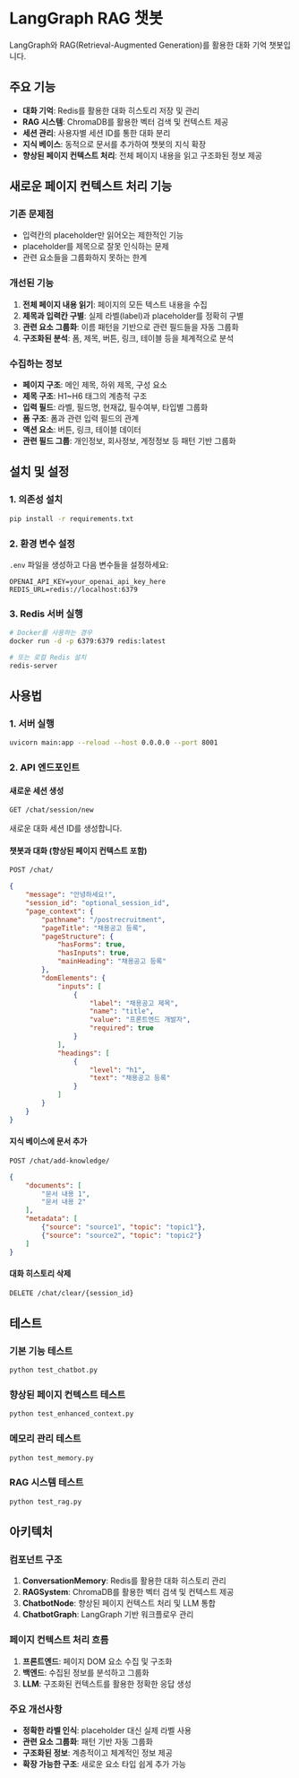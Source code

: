 # LangGraph RAG 챗봇

LangGraph와 RAG(Retrieval-Augmented Generation)를 활용한 대화 기억 챗봇입니다.

## 주요 기능

- **대화 기억**: Redis를 활용한 대화 히스토리 저장 및 관리
- **RAG 시스템**: ChromaDB를 활용한 벡터 검색 및 컨텍스트 제공
- **세션 관리**: 사용자별 세션 ID를 통한 대화 분리
- **지식 베이스**: 동적으로 문서를 추가하여 챗봇의 지식 확장
- **향상된 페이지 컨텍스트 처리**: 전체 페이지 내용을 읽고 구조화된 정보 제공

## 새로운 페이지 컨텍스트 처리 기능

### 기존 문제점
- 입력칸의 placeholder만 읽어오는 제한적인 기능
- placeholder를 제목으로 잘못 인식하는 문제
- 관련 요소들을 그룹화하지 못하는 한계

### 개선된 기능
1. **전체 페이지 내용 읽기**: 페이지의 모든 텍스트 내용을 수집
2. **제목과 입력칸 구별**: 실제 라벨(label)과 placeholder를 정확히 구별
3. **관련 요소 그룹화**: 이름 패턴을 기반으로 관련 필드들을 자동 그룹화
4. **구조화된 분석**: 폼, 제목, 버튼, 링크, 테이블 등을 체계적으로 분석

### 수집하는 정보
- **페이지 구조**: 메인 제목, 하위 제목, 구성 요소
- **제목 구조**: H1~H6 태그의 계층적 구조
- **입력 필드**: 라벨, 필드명, 현재값, 필수여부, 타입별 그룹화
- **폼 구조**: 폼과 관련 입력 필드의 관계
- **액션 요소**: 버튼, 링크, 테이블 데이터
- **관련 필드 그룹**: 개인정보, 회사정보, 계정정보 등 패턴 기반 그룹화

## 설치 및 설정

### 1. 의존성 설치
```bash
pip install -r requirements.txt
```

### 2. 환경 변수 설정
`.env` 파일을 생성하고 다음 변수들을 설정하세요:

```env
OPENAI_API_KEY=your_openai_api_key_here
REDIS_URL=redis://localhost:6379
```

### 3. Redis 서버 실행
```bash
# Docker를 사용하는 경우
docker run -d -p 6379:6379 redis:latest

# 또는 로컬 Redis 설치
redis-server
```

## 사용법

### 1. 서버 실행
```bash
uvicorn main:app --reload --host 0.0.0.0 --port 8001
```

### 2. API 엔드포인트

#### 새로운 세션 생성
```bash
GET /chat/session/new
```
새로운 대화 세션 ID를 생성합니다.

#### 챗봇과 대화 (향상된 페이지 컨텍스트 포함)
```bash
POST /chat/
```
```json
{
    "message": "안녕하세요!",
    "session_id": "optional_session_id",
    "page_context": {
        "pathname": "/postrecruitment",
        "pageTitle": "채용공고 등록",
        "pageStructure": {
            "hasForms": true,
            "hasInputs": true,
            "mainHeading": "채용공고 등록"
        },
        "domElements": {
            "inputs": [
                {
                    "label": "채용공고 제목",
                    "name": "title",
                    "value": "프론트엔드 개발자",
                    "required": true
                }
            ],
            "headings": [
                {
                    "level": "h1",
                    "text": "채용공고 등록"
                }
            ]
        }
    }
}
```

#### 지식 베이스에 문서 추가
```bash
POST /chat/add-knowledge/
```
```json
{
    "documents": [
        "문서 내용 1",
        "문서 내용 2"
    ],
    "metadata": [
        {"source": "source1", "topic": "topic1"},
        {"source": "source2", "topic": "topic2"}
    ]
}
```

#### 대화 히스토리 삭제
```bash
DELETE /chat/clear/{session_id}
```

## 테스트

### 기본 기능 테스트
```bash
python test_chatbot.py
```

### 향상된 페이지 컨텍스트 테스트
```bash
python test_enhanced_context.py
```

### 메모리 관리 테스트
```bash
python test_memory.py
```

### RAG 시스템 테스트
```bash
python test_rag.py
```

## 아키텍처

### 컴포넌트 구조

1. **ConversationMemory**: Redis를 활용한 대화 히스토리 관리
2. **RAGSystem**: ChromaDB를 활용한 벡터 검색 및 컨텍스트 제공
3. **ChatbotNode**: 향상된 페이지 컨텍스트 처리 및 LLM 통합
4. **ChatbotGraph**: LangGraph 기반 워크플로우 관리

### 페이지 컨텍스트 처리 흐름

1. **프론트엔드**: 페이지 DOM 요소 수집 및 구조화
2. **백엔드**: 수집된 정보를 분석하고 그룹화
3. **LLM**: 구조화된 컨텍스트를 활용한 정확한 응답 생성

### 주요 개선사항

- **정확한 라벨 인식**: placeholder 대신 실제 라벨 사용
- **관련 요소 그룹화**: 패턴 기반 자동 그룹화
- **구조화된 정보**: 계층적이고 체계적인 정보 제공
- **확장 가능한 구조**: 새로운 요소 타입 쉽게 추가 가능